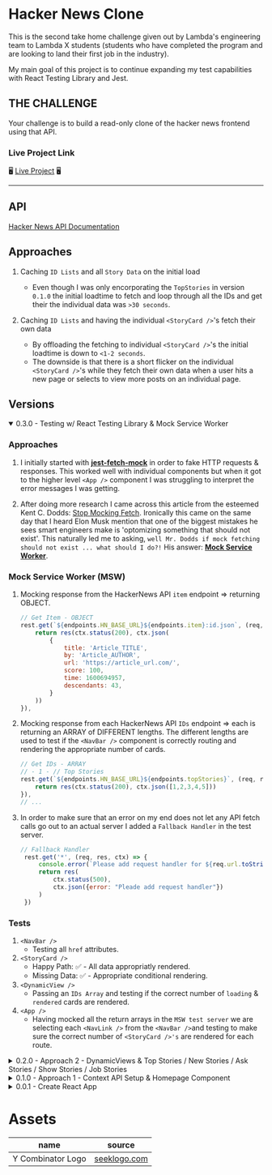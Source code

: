 # Hacker News Clone

This is the second take home challenge given out by Lambda's engineering team to Lambda X students (students who have completed the program and are looking to land their first job in the industry).

My main goal of this project is to continue expanding my test capabilities with React Testing Library and Jest.

## **THE CHALLENGE**

Your challenge is to build a read-only clone of the hacker news frontend using that API.

### Live Project Link
🖥 [Live Project](https://turgeon-hackernews-clone.netlify.app/) 🖥

---

## API

[Hacker News API Documentation](https://github.com/HackerNews/API)

## Approaches

1. Caching `ID Lists` and all `Story Data` on the initial load
    - Even though I was only encorporating the `TopStories` in version `0.1.0` the initial loadtime to fetch and loop through all the IDs and get their the individual data was `>30 seconds`.

2. Caching `ID Lists` and having the individual `<StoryCard />`'s fetch their own data
    - By offloading the fetching to individual `<StoryCard />`'s the initial loadtime is down to `<1-2 seconds`.
    - The downside is that there is a short flicker on the individual `<StoryCard />`'s while they fetch their own data when a user hits a new page or selects to view more posts on an individual page.

## Versions

<details open>
<summary>0.3.0 - Testing w/ React Testing Library & Mock Service Worker</summary>

### Approaches

1. I initially started with **[jest-fetch-mock](https://www.npmjs.com/package/jest-fetch-mock)** in order to fake HTTP requests & responses. This worked well with individual components but when it got to the higher level `<App />` component I was struggling to interpret the error messages I was getting.

2. After doing more research I came across this article from the esteemed Kent C. Dodds: [Stop Mocking Fetch](https://kentcdodds.com/blog/stop-mocking-fetch). Ironically this came on the same day that I heard Elon Musk mention that one of the biggest mistakes he sees smart engineers make is 'optomizing something that should not exist'. This naturally led me to asking, `well Mr. Dodds if mock fetching should not exist ... what should I do?!` His answer: **[Mock Service Worker](https://mswjs.io/)**.

### Mock Service Worker (MSW)

1. Mocking response from the HackerNews API `item` endpoint => returning OBJECT.

    ```javascript
    // Get Item - OBJECT
    rest.get(`${endpoints.HN_BASE_URL}${endpoints.item}:id.json`, (req, res, ctx) => {
        return res(ctx.status(200), ctx.json(
            {
                title: 'Article_TITLE',
                by: 'Article_AUTHOR',
                url: 'https://article_url.com/',
                score: 100,
                time: 1600694957,
                descendants: 43,
            }
        ))
    }),
    ```

2. Mocking response from each HackerNews API `IDs` endpoint => each is returning an ARRAY of DIFFERENT lengths. The different lengths are used to test if the `<NavBar />` component is correctly routing and rendering the appropriate number of cards.

    ```javascript
    // Get IDs - ARRAY
    // - 1 - // Top Stories
    rest.get(`${endpoints.HN_BASE_URL}${endpoints.topStories}`, (req, res, ctx) => {
        return res(ctx.status(200), ctx.json([1,2,3,4,5]))
    }),
    // ...
    ```

3. In order to make sure that an error on my end does not let any API fetch calls go out to an actual server I added a `Fallback Handler` in the test server.

    ```javascript
    // Fallback Handler
     rest.get('*', (req, res, ctx) => {
         console.error(`Please add request handler for ${req.url.toString()}`)
         return res(
             ctx.status(500),
             ctx.json({error: "Pleade add request handler"})
         )
     })
    ```

### Tests

1. `<NavBar />`
    - Testing all `href` attributes.
2. `<StoryCard />`
    - Happy Path: ✅ - All data appropriatly rendered.
    - Missing Data: ✅ - Appropriate conditional rendering.
3. `<DynamicView />`
    - Passing an `IDs Array` and testing if the correct number of `loading` & `rendered` cards are rendered.
4. `<App />`
    - Having mocked all the return arrays in the `MSW test server` we are selecting each `<NavLink />` from the `<NavBar />`and testing to make sure the correct number of `<StoryCard />'s` are rendered for each route.

</details>

<details>
<summary>0.2.0 - Approach 2 - DynamicViews & Top Stories / New Stories / Ask Stories / Show Stories / Job Stories</summary>

### Utils

1. `FETCH_data()` => a dynamic function used in the `useEffect` of all `<StoryCard />` components to get their individual data. It accepts a `URL_base`, `URL_endpoint`, `unique_ID`, `URL_suffix`.

2. `FETCH_ALL_IDs()` => a dynamic function that is used in the `<App />` component's `useEffect` to get all of the needed ID lists. It accepts a `URL_base` and an `endpoints` array. The function then maps through all the endpoints and returns an array of promises to be utilized by `Promise.all()`.

### Components

1. `<DynamicView />`
    - This component has replaced all unique view components. It is called in the main `<App />` component's `Switch Router` and is recieving the appropriate ID List through `Render Props`.

2. `<CardCreator />`
    - This is a bridge component that is used to map over a list of IDs and render the appropriate component type that is passed through on props.

3. `<StoryCard />`
    - `useEffect()` is using the `FETCH_data()` util function to get the unique data. This data is then set on the individual component's `useState` hook.

4. `<App />`
    - `useEffect()` is using the `FETCH_ALL_IDs()` util function to get all of the ID lists. This data is then set on the `GlobalContext` object.

</details>

<details>
<summary>0.1.0 - Approach 1 - Context API Setup & Homepage Component</summary>

### Context API

1. `Provider()` function
    - Importing the main `GlobalContext` and wrapping its `children` in the `GlobalContext.Provider`.
2. `useReducer()` hook
    - the `Provider` is importing the `initialState`, an `actions` object, and a `reducer` function.
    - the `GlobalContext.Provider` is accepting all `useReducer` functinality through the passed `value` prop.

    ```javascript
        // Context > Provider.js
        // IMPORTS
        // useReducer
        import initialState from '../useReducer/initialState.js'
        import actions from '../useReducer/actions.js'
        import reducer from '../useReducer/reducer.js'

        // CONTEXT
        import GlobalContext from '../Context/GlobalContext.js'

        // EXPORT
        export default function({children}) {
            const [ state, dispatch ] = useReducer(reducer, initialState)
            const value = {
                topStory_IDs: state.topStory_IDs,
                setTopStory_IDs: storyIDs => {
                    dispatch({
                        type: actions.setTopStory_IDs,
                        value: storyIDs
                    })
                },

                storyData: state.storyData,
                setStoryData: storyData => {
                    dispatch({
                        type: actions.setStoryData,
                        value: storyData
                    })
                },
            }

            return (
                <GlobalContext.Provider value={value}>
                    {children}
                </GlobalContext.Provider>
            )
        }
    ```

3. `src > index.js` render
    - importing the `Provider()` as `<ContextProvider />` from `Context > Provider.js` and rendering it through the main `ReactDOM.render()` in order to provide the `GlobalContext` to whole SPA.

    ```javascript
    // src > index.js
        ReactDOM.render(
            <React.StrictMode>
                <Router>
                    <ContextProvider>
                        <App />
                    </ContextProvider>
                </Router>
            </React.StrictMode>,
            document.getElementById('root')
        );
    ```

### Components

1. `<App />`
    - Once the `<App />` loads it: 
        1. Fetches the `topStories` => recieves array of `itemIDs`
            - Updates the `topStory_IDs` on the `GlobalContext` through a `setTopStory_IDs` function that dispatches an update action
        2. Loops through the `itemIDs` and gets the individual story details
            - story details are added to a prep object object based on the `itemID`:

                ```javascript
                    prepObject = {
                        itemID: storyData
                    }
                ```

                - This is done that that individual story details can be recieved in `O(1)` time when needed.
        3. Updates the `storyData` on the `GlobalContext` with the prep object through a `setStoryData` function that dispatches an update action.  
        4. Upates the `<App />` loading state to `false` and the main SPA router is hit, rendering the `<Homepage />`

2 `<Homepage />`
    - Uses `useContext` and the `GlobalContext` to recieve the `topStory_IDs` array & the `storyData` object
    - After accounting for pagination the `currentPosts` are mapped and the indvidual story data is recieved in `O(1)` time from the `storyData` object and passed to `<StoryCard />` to render the individual details

</details>
<details>
<summary>0.0.1 - Create React App</summary>

- Cleaned out template CRA
- `<App/>` rendering 'Hello World' 
</details>

# Assets

| name              | source |
| ---               | ---    |
| Y Combinator Logo | [seeklogo.com](https://seeklogo.com/vector-logo/274103/y-combinator) |
